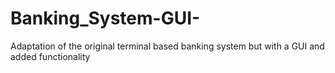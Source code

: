 # Banking_System-GUI-
Adaptation of the original terminal based banking system but with a GUI and added functionality
